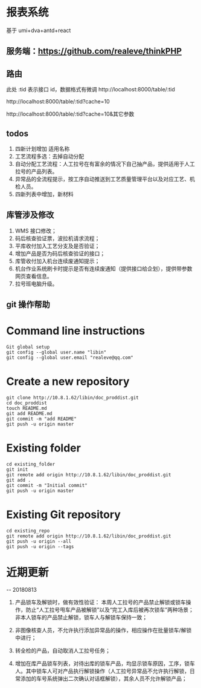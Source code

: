 # 报表系统

基于 umi+dva+antd+react

## 服务端：https://github.com/realeve/thinkPHP

## 路由

此处 :tid 表示接口 id，数据格式有微调
http://localhost:8000/table/:tid

http://localhost:8000/table/:tid?cache=10

http://localhost:8000/table/:tid?cache=10&其它参数

## todos

1.  四新计划增加 适用名称
2.  工艺流程多选：去掉自动分配
3.  自动分配工艺流程：人工拉号在有富余的情况下自己抽产品，提供适用于人工拉号的产品列表。
4.  异常品的全流程提示，按工序自动推送到工艺质量管理平台以及对应工艺、机检人员。
5.  四新列表中增加，新材料

## 库管涉及修改

1.  WMS 接口修改；
2.  码后核查验证票，波拉机请求流程；
3.  平库收付加入工艺分支及是否验证；
4.  增加产品是否为码后核查验证的接口；
5.  库管收付加入机台连续废通知提示；
6.  机台作业系统刷卡时提示是否有连续废通知（提供接口给企划），提供带参数网页查看信息。
7.  拉号班电脑升级。

## git 操作帮助

# Command line instructions

```
Git global setup
git config --global user.name "libin"
git config --global user.email "realeve@qq.com"
```

# Create a new repository

```
git clone http://10.8.1.62/libin/doc_proddist.git
cd doc_proddist
touch README.md
git add README.md
git commit -m "add README"
git push -u origin master
```

# Existing folder

```
cd existing_folder
git init
git remote add origin http://10.8.1.62/libin/doc_proddist.git
git add .
git commit -m "Initial commit"
git push -u origin master
```

# Existing Git repository

```
cd existing_repo
git remote add origin http://10.8.1.62/libin/doc_proddist.git
git push -u origin --all
git push -u origin --tags
```

# 近期更新

-- 20180813

1. 产品锁车及解锁时，做有效性验证：
   本周人工拉号的产品禁止解锁或锁车操作，防止“人工拉号甩车产品被解锁”以及“完工入库后被再次锁车”两种场景；
   非本人锁车的产品禁止解锁，锁车人与解锁车保持一致；

2. 非图像核查人员，不允许执行添加异常品的操作，相应操作在批量锁车/解锁中进行；
3. 转全检的产品，自动取消人工拉号任务；
4. 增加在库产品锁车列表，对待出库的锁车产品，均显示锁车原因，工序，锁车人。其中锁车人可对产品执行解锁操作（人工拉号异常品不允许执行解锁，日常添加的车号系统弹出二次确认对话框解锁），其余人员不允许解锁产品；
